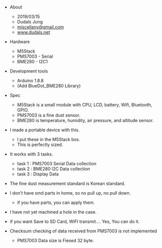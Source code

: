 * About
  * 2019/03/15
  * Dudals Jung
  * miscellany@gmail.com
  * www.dudals.net

* Hardware
  * M5Stack
  * PMS7003 - Serial
  * BME280 - I2C1

* Development tools
  * Arduino 1.8.8
  * (Add BlueDot_BME280 Library)

* Spec  
  * M5Stack is a small module with CPU, LCD, battery, Wifi, Bluetooth, GPIO. 
  * PMS7003 is a fine dust sensor.
  * BME280 is temperature, humidity, air pressure, and altitude sensor.

* I made a portable device with this.
  * I put these in the M5Stack box.
  * This is perfectly sized.

* It works with 3 tasks.
  * task 1 : PMS7003 Serial Data collection
  * task 2 : BME280 I2C Data collection
  * task 3 : Display Data

* The fine dust measurement standard is Korean standard.
* I don't have smd parts in home, so no pull up, no pull down.
  * if you have parts, you can apply them.
* I have not yet machined a hole in the case.

* if you want Save to SD Card, WIFI transmit.... Yes, You can do it.

* Checksum checking of data received from PMS7003 is not implemented
  * PMS7003 Data size is Fiexed 32 byte.
